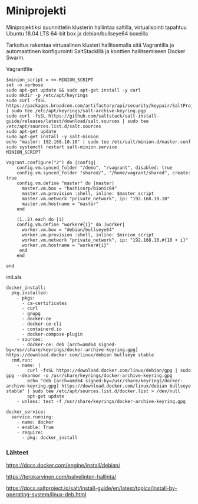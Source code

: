 # Miniprojekti
Miniprojektiksi suunnittelin klusterin hallintaa saltilla, virtualisointi tapahtuu Ubuntu 18.04 LTS 64-bit box ja debian/bullseye64 boxeilla

Tarkoitus rakentaa virtuaalinen klusteri hallitsemalla sitä Vagrantilla ja automaattinen konfigurointi SaltStackillä ja konttien hallitsemiseen Docker Swarm.

Vagrantfile
```
$minion_script = <<-MINION_SCRIPT
set -o verbose
sudo apt-get update && sudo apt-get install -y curl 
sudo mkdir -p /etc/apt/keyrings
sudo curl -fsSL https://packages.broadcom.com/artifactory/api/security/keypair/SaltProjectKey/public | sudo tee /etc/apt/keyrings/salt-archive-keyring.pgp
sudo curl -fsSL https://github.com/saltstack/salt-install-guide/releases/latest/download/salt.sources | sudo tee /etc/apt/sources.list.d/salt.sources
sudo apt-get update
sudo apt-get install -y salt-minion
echo "master: 192.168.10.10" | sudo tee /etc/salt/minion.d/master.conf
sudo systemctl restart salt-minion.service
MINION_SCRIPT

Vagrant.configure("2") do |config|
	config.vm.synced_folder "/demo", "/vagrant", disabled: true
	config.vm.synced_folder "shared/", "/home/vagrant/shared", create: true
	config.vm.define "master" do |master|
	  master.vm.box = "hashicorp/bionic64"
	  master.vm.provision :shell, inline: $master_script
	  master.vm.network "private_network", ip: "192.168.10.10"
	  master.vm.hostname = "master"
	end
	
	(1..2).each do |i|
	config.vm.define "worker#{i}" do |worker|
	  worker.vm.box = "debian/bullseye64"
	  worker.vm.provision :shell, inline: $minion_script
	  worker.vm.network "private_network", ip: "192.168.10.#{10 + i}"
	  worker.vm.hostname = "worker#{i}"
	 end
	end

end
```

init.sls
```
docker_install:
  pkg.installed:
    - pkgs:
      - ca-certificates
      - curl
      - gnupg
      - docker-ce
      - docker-ce-cli
      - containerd.io
      - docker-compose-plugin
    - sources:
      - docker-ce: deb [arch=amd64 signed-by=/usr/share/keyrings/docker-archive-keyring.gpg] https://download.docker.com/linux/debian bullseye stable
  cmd.run:
    - name: |
        curl -fsSL https://download.docker.com/linux/debian/gpg | sudo gpg --dearmor -o /usr/share/keyrings/docker-archive-keyring.gpg
        echo "deb [arch=amd64 signed-by=/usr/share/keyrings/docker-archive-keyring.gpg] https://download.docker.com/linux/debian bullseye stable" | sudo tee /etc/apt/sources.list.d/docker.list > /dev/null
        apt-get update
    - unless: test -f /usr/share/keyrings/docker-archive-keyring.gpg

docker_service:
  service.running:
    - name: docker
    - enable: True
    - require:
      - pkg: docker_install
```


### Lähteet

https://docs.docker.com/engine/install/debian/

https://terokarvinen.com/palvelinten-hallinta/

https://docs.saltproject.io/salt/install-guide/en/latest/topics/install-by-operating-system/linux-deb.html

